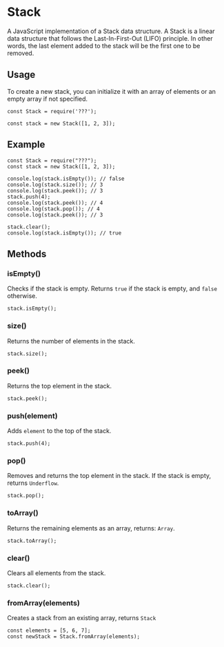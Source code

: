 # Stack

A JavaScript implementation of a Stack data structure. A Stack is a linear data structure that follows the Last-In-First-Out (LIFO) principle. In other words, the last element added to the stack will be the first one to be removed.

## Usage
To create a new stack, you can initialize it with an array of elements or an empty array if not specified.

    const Stack = require('???');

    const stack = new Stack([1, 2, 3]);

## Example

    const Stack = require("???");
    const stack = new Stack([1, 2, 3]);

    console.log(stack.isEmpty()); // false
    console.log(stack.size()); // 3
    console.log(stack.peek()); // 3
    stack.push(4);
    console.log(stack.peek()); // 4
    console.log(stack.pop()); // 4
    console.log(stack.peek()); // 3

    stack.clear();
    console.log(stack.isEmpty()); // true

## Methods

### isEmpty()

Checks if the stack is empty. Returns `true` if the stack is empty, and `false` otherwise.

    stack.isEmpty();

### size()

Returns the number of elements in the stack.

    stack.size();

### peek()

Returns the top element in the stack.

    stack.peek();

### push(element)

Adds `element` to the top of the stack.

    stack.push(4);

### pop()

Removes and returns the top element in the stack. If the stack is empty, returns `Underflow`.

    stack.pop();

### toArray()

Returns the remaining elements as an array, returns: `Array`.

    stack.toArray();

### clear()

Clears all elements from the stack.

    stack.clear();

### fromArray(elements)

Creates a stack from an existing array, returns `Stack`

    const elements = [5, 6, 7];
    const newStack = Stack.fromArray(elements);

